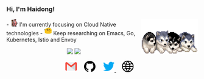 ### Hi, I'm Haidong!

<img align="right" alt="GIF" src="https://github.com/zhd173/zhd173/blob/master/assets/husky.gif?raw=1" width="150vw" />
- <img alt="GIF" src="https://github.com/zhd173/zhd173/blob/master/assets/gandalf_parrot.gif?raw=1" width="20vw" /> I'm currently focusing on Cloud Native technologies
- <img alt="GIF" src="https://github.com/zhd173/zhd173/blob/master/assets/happy.gif?raw=1" width="20vw" /> Keep researching on Emacs, Go, Kubernetes, Istio and Envoy

<p align="center">
<img aligen="left" src="https://github-readme-stats.vercel.app/api?username=zhd173&show_icons=true&hide_border=true"/>
<img aligen="right" src="https://github-readme-stats.vercel.app/api/top-langs/?username=zhd173&layout=compact&hide_border=true"/>
</p>

<p align="center">
<a href="mailto:haidongdev@gmail.com"><img src="https://github.com/zhd173/zhd173/blob/master/assets/gmail.svg" width="30px" alt="mail"></a> &nbsp; &nbsp;
<a href="https://github.com/zhd173"><img src="https://github.com/zhd173/zhd173/blob/master/assets/github.svg" width="30px" alt="mail"></a> &nbsp; &nbsp;
<a href="https://twitter.com/zhd173"><img src="https://github.com/zhd173/zhd173/blob/master/assets/twitter.svg" width="30px" alt="Twitter">     </a> &nbsp; &nbsp;
<a href="https://zhd173.github.io"><img src="https://github.com/zhd173/zhd173/blob/master/assets/site.svg" width="30px" alt="site"></a> &nbsp; &nbsp;
</p>
